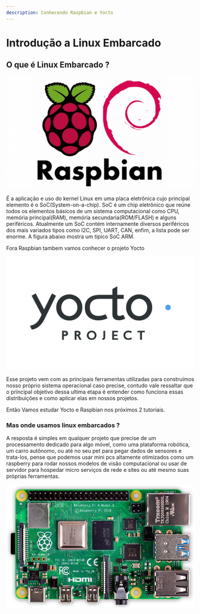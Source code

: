 ```yaml
---
description: Conhecendo Raspbian e Yocto
---
```


# Introdução a Linux Embarcado

## O que é Linux Embarcado ?

![Linux Embarcado do Raspberry Pi](../../.gitbook/assets/image%20%2825%29.png)

É a aplicação e uso do kernel Linux em uma placa eletrônica cujo principal elemento é o SoC\(System-on-a-chip\). SoC é um chip eletrônico que reúne todos os elementos básicos de um sistema computacional como CPU, memória principal\(RAM\), memória secundaria\(ROM/FLASH\) e alguns periféricos. Atualmente um SoC contém internamente diversos periféricos dos mais variados tipos como I2C, SPI, UART, CAN, enfim, a lista pode ser enorme. A figura abaixo mostra um típico SoC ARM.

Fora Raspbian tambem vamos conhecer o projeto Yocto

![](../../.gitbook/assets/image%20%2826%29.png)

Esse projeto vem com as principais ferramentas utilizadas para construímos nosso próprio sistema operacional caso precise, contudo vale ressaltar que o principal objetivo dessa ultima etapa é entender como funciona essas distribuições e como aplicar elas em nossos projetos.

Então Vamos estudar Yocto e Raspbian nos próximos 2 tutoriais. 

### Mas onde usamos linux embarcados ?

A resposta é simples em qualquer projeto que precise de um processamento dedicado para algo móvel, como uma plataforma robótica, um carro autônomo, ou até no seu pet para pegar dados de sensores e trata-los, pense que podemos usar mini pcs altamente otimizados como um raspberry para rodar nossos modelos de visão computacional ou usar de servidor para hospedar micro serviços de rede e sites ou até mesmo suas próprias ferramentas.

![Raspberry Pi 4 Model B](../../.gitbook/assets/image%20%2824%29.png)



